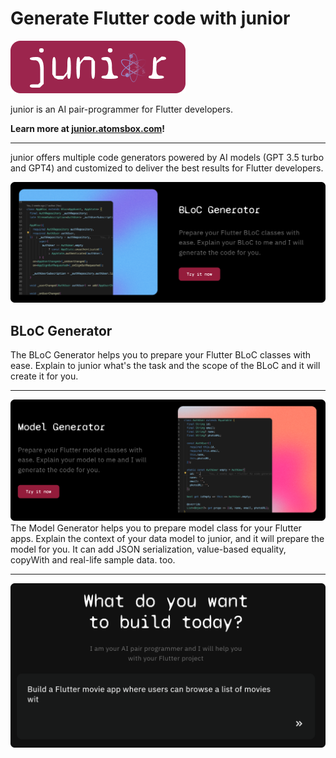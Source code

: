 # Generate Flutter code with junior

<p align="left">
  <a href="https://junior.atomsbox.com">
    <img src="images/junior-logo-with-bg-2.png" alt="junior by atomsbox"/>
  </a>
</p>

junior is an AI pair-programmer for Flutter developers. 

**Learn more at [junior.atomsbox.com](https://junior.atomsbox.com)!**

---

junior offers multiple code generators powered by AI models (GPT 3.5 turbo and GPT4) and customized to deliver the best results for Flutter developers. 


![bloc-generator](images/bloc-generator.png)
## BLoC Generator
The BLoC Generator helps you to prepare your Flutter BLoC classes with ease. Explain to junior what's the task and the scope of the BLoC and it will create it for you. 


---

![model-generator](images/model-generator.png)
The Model Generator helps you to prepare model class for your Flutter apps. Explain the context of your data model to junior, and it will prepare the model for you. It can add JSON serialization, value-based equality, copyWith and real-life sample data. too. 


---

![flutter-agi](images/flutter-agi.png)
